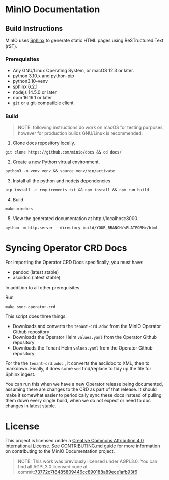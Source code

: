 # MinIO Documentation

## Build Instructions

MinIO uses [Sphinx](https://www.sphinx-doc.org/en/master/index.html) to generate static HTML pages using ReSTructured Text (rST).

### Prerequisites

- Any GNU/Linux Operating System, or macOS 12.3 or later.
- python 3.10.x and python-pip
- python3.10-venv
- sphinx 6.2.1
- nodejs 14.5.0 or later
- npm 16.19.1 or later
- `git` or a git-compatible client

### Build

> NOTE: following instructions do work on macOS for testing purposes, however for production builds GNU/Linux is recommended.

1. Clone docs repository locally.

```
git clone https://github.com/minio/docs && cd docs/
```

2. Create a new Python virtual environment.

```
python3 -m venv venv && source venv/bin/activate
```

3. Install all the python and nodejs dependencies

```
pip install -r requirements.txt && npm install && npm run build
```

4. Build 

```
make mindocs
```

5. View the generated documentation at http://localhost:8000.

```
python -m http.server --directory build/YOUR_BRANCH/<PLATFORM>/html
```

# Syncing Operator CRD Docs

For importing the Operator CRD Docs specifically, you must have:

- pandoc (latest stable)
- asciidoc (latest stable)

In addition to all other prerequisites.

Run 

```
make sync-operator-crd
```

This script does three things:

- Downloads and converts the `tenant-crd.adoc` from the MinIO Operator Github repository
- Downloads the Operator Helm `values.yaml` from the Operator Github repository
- Downloads the Tenant Helm `values.yaml` from the Operator Github repository

For the the `tenant-crd.adoc` , it converts the asciidoc to XML, then to markdown.
Finally, it does some `sed` find/replace to tidy up the file for Sphinx ingest.

You can run this when we have a new Operator release being documented, assuming there are changes to the CRD as part of that release.
It should make it somewhat easier to periodically sync these docs instead of pulling them down every single build, when we do not expect or need to doc changes in latest stable.

# License

This project is licensed under a [Creative Commons Attribution 4.0 International License](https://creativecommons.org/licenses/by/4.0/legalcode). See [CONTRIBUTING.md](https://github.com/minio/docs/tree/master/CONTRIBUTING.md) guide for more information on contributing to the MinIO Documentation project.

> NOTE: This work was previously licensed under AGPL3.0. You can find all AGPL3.0 licensed code at commit:[73772c7f8485809446cc890188a89ece1afb93f6](https://github.com/minio/docs/tree/73772c7f8485809446cc890188a89ece1afb93f6)
